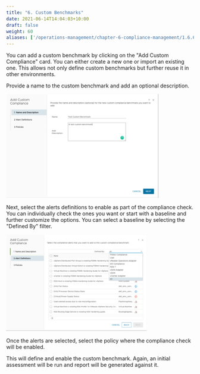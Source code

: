 ```yaml
---
title: "6. Custom Benchmarks"
date: 2021-06-14T14:04:03+10:00
draft: false
weight: 60
aliases: ['/operations-management/chapter-6-compliance-management/1.6.6-custom-benchmarks']
---
```


You can add a custom benchmark by clicking on the "Add Custom Compliance" card. You can either create a new one or import an existing one. This allows not only define custom benchmarks but further reuse it in other environments.

Provide a name to the custom benchmark and add an optional description.

![Adding custom compliance](1.6.6-fig-1.png)

Next, select the alerts definitions to enable as part of the compliance check. You can individually check the ones you want or start with a baseline and further customize the options. You can select a baseline by selecting the "Defined By" filter.

![Modifying alert definitions](1.6.6-fig-2.png)

Once the alerts are selected, select the policy where the compliance check will be enabled.

This will define and enable the custom benchmark. Again, an initial assessment will be run and report will be generated against it.
